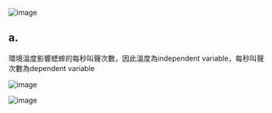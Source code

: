 
![image](https://github.com/user-attachments/assets/ba46d346-a238-4240-b883-94105dbc2211)

## a. 
環境溫度影響蟋蟀的每秒叫聲次數，因此溫度為independent variable，每秒叫聲次數為dependent variable


![image](https://github.com/user-attachments/assets/829dce4f-a8aa-4d1a-8450-8f22e9250363)

![image](https://github.com/user-attachments/assets/9eb7460a-1866-48d1-9c28-085bdf91a548)
